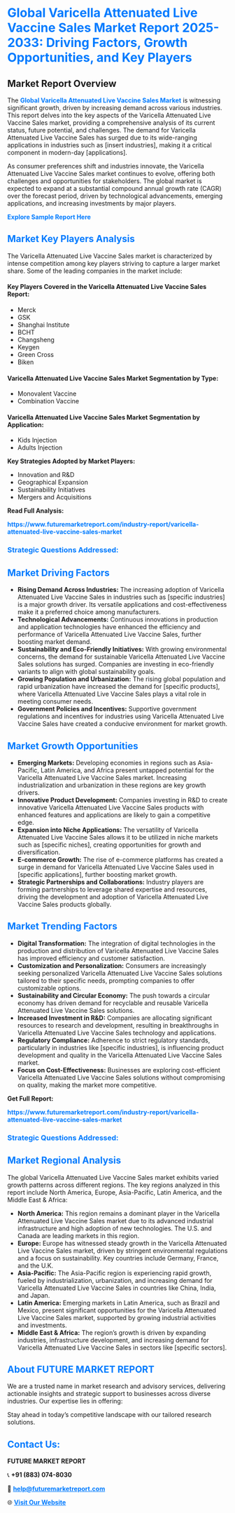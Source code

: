 <h1 style="color: #007BFF;">Global Varicella Attenuated Live Vaccine Sales Market Report 2025-2033: Driving Factors, Growth Opportunities, and Key Players</h1>

<section id="overview">
<h2>Market Report Overview</h2>
<p>The <a href="https://www.futuremarketreport.com/industry-report/varicella-attenuated-live-vaccine-sales-market" style="color: #007BFF; text-decoration: none;"><strong>Global Varicella Attenuated Live Vaccine Sales Market</strong></a> is witnessing significant growth, driven by increasing demand across various industries. This report delves into the key aspects of the Varicella Attenuated Live Vaccine Sales market, providing a comprehensive analysis of its current status, future potential, and challenges. The demand for Varicella Attenuated Live Vaccine Sales has surged due to its wide-ranging applications in industries such as [insert industries], making it a critical component in modern-day [applications].</p>
<p>As consumer preferences shift and industries innovate, the Varicella Attenuated Live Vaccine Sales market continues to evolve, offering both challenges and opportunities for stakeholders. The global market is expected to expand at a substantial compound annual growth rate (CAGR) over the forecast period, driven by technological advancements, emerging applications, and increasing investments by major players.</p>
</section>

<section id="overview">
<p><a href="https://www.futuremarketreport.com/request-sample/reportId=105274" style="color: #007BFF; text-decoration: none;"><strong>Explore Sample Report Here</strong></a></p>
</section>

<section id="key-players">
<h2 style="color: #007BFF;">Market Key Players Analysis</h2>
<p>The Varicella Attenuated Live Vaccine Sales market is characterized by intense competition among key players striving to capture a larger market share. Some of the leading companies in the market include:</p>
<h4>Key Players Covered in the Varicella Attenuated Live Vaccine Sales Report:</h4>
<ul><li>Merck</li><li>GSK</li><li>Shanghai Institute</li><li>BCHT</li><li>Changsheng</li><li>Keygen</li><li>Green Cross</li><li>Biken</li></ul>
<h4>Varicella Attenuated Live Vaccine Sales Market Segmentation by Type:</h4>
<ul><li>Monovalent Vaccine</li><li>Combination Vaccine</li></ul>

<h4>Varicella Attenuated Live Vaccine Sales Market Segmentation by Application:</h4>
<ul><li>Kids Injection</li><li>Adults Injection</li></ul>
<p><strong>Key Strategies Adopted by Market Players:</strong></p>
<ul>
<li>Innovation and R&D</li>
<li>Geographical Expansion</li>
<li>Sustainability Initiatives</li>
<li>Mergers and Acquisitions</li>
</ul>
</section>

<section>
<p><strong>Read Full Analysis: </strong></p><a href="https://www.futuremarketreport.com/industry-report/varicella-attenuated-live-vaccine-sales-market" style="color: #007BFF; text-decoration: none;"><strong>https://www.futuremarketreport.com/industry-report/varicella-attenuated-live-vaccine-sales-market</strong></a>
<h3 style="color: #007BFF;">Strategic Questions Addressed:</h3>
</section>

<section id="driving-factors">
<h2 style="color: #007BFF;">Market Driving Factors</h2>
<ul>
<li><strong>Rising Demand Across Industries:</strong> The increasing adoption of Varicella Attenuated Live Vaccine Sales in industries such as [specific industries] is a major growth driver. Its versatile applications and cost-effectiveness make it a preferred choice among manufacturers.</li>
<li><strong>Technological Advancements:</strong> Continuous innovations in production and application technologies have enhanced the efficiency and performance of Varicella Attenuated Live Vaccine Sales, further boosting market demand.</li>
<li><strong>Sustainability and Eco-Friendly Initiatives:</strong> With growing environmental concerns, the demand for sustainable Varicella Attenuated Live Vaccine Sales solutions has surged. Companies are investing in eco-friendly variants to align with global sustainability goals.</li>
<li><strong>Growing Population and Urbanization:</strong> The rising global population and rapid urbanization have increased the demand for [specific products], where Varicella Attenuated Live Vaccine Sales plays a vital role in meeting consumer needs.</li>
<li><strong>Government Policies and Incentives:</strong> Supportive government regulations and incentives for industries using Varicella Attenuated Live Vaccine Sales have created a conducive environment for market growth.</li>
</ul>
</section>

<section id="growth-opportunities">
<h2 style="color: #007BFF;">Market Growth Opportunities</h2>
<ul>
<li><strong>Emerging Markets:</strong> Developing economies in regions such as Asia-Pacific, Latin America, and Africa present untapped potential for the Varicella Attenuated Live Vaccine Sales market. Increasing industrialization and urbanization in these regions are key growth drivers.</li>
<li><strong>Innovative Product Development:</strong> Companies investing in R&D to create innovative Varicella Attenuated Live Vaccine Sales products with enhanced features and applications are likely to gain a competitive edge.</li>
<li><strong>Expansion into Niche Applications:</strong> The versatility of Varicella Attenuated Live Vaccine Sales allows it to be utilized in niche markets such as [specific niches], creating opportunities for growth and diversification.</li>
<li><strong>E-commerce Growth:</strong> The rise of e-commerce platforms has created a surge in demand for Varicella Attenuated Live Vaccine Sales used in [specific applications], further boosting market growth.</li>
<li><strong>Strategic Partnerships and Collaborations:</strong> Industry players are forming partnerships to leverage shared expertise and resources, driving the development and adoption of Varicella Attenuated Live Vaccine Sales products globally.</li>
</ul>
</section>

<section id="trending-factors">
<h2 style="color: #007BFF;">Market Trending Factors</h2>
<ul>
<li><strong>Digital Transformation:</strong> The integration of digital technologies in the production and distribution of Varicella Attenuated Live Vaccine Sales has improved efficiency and customer satisfaction.</li>
<li><strong>Customization and Personalization:</strong> Consumers are increasingly seeking personalized Varicella Attenuated Live Vaccine Sales solutions tailored to their specific needs, prompting companies to offer customizable options.</li>
<li><strong>Sustainability and Circular Economy:</strong> The push towards a circular economy has driven demand for recyclable and reusable Varicella Attenuated Live Vaccine Sales solutions.</li>
<li><strong>Increased Investment in R&D:</strong> Companies are allocating significant resources to research and development, resulting in breakthroughs in Varicella Attenuated Live Vaccine Sales technology and applications.</li>
<li><strong>Regulatory Compliance:</strong> Adherence to strict regulatory standards, particularly in industries like [specific industries], is influencing product development and quality in the Varicella Attenuated Live Vaccine Sales market.</li>
<li><strong>Focus on Cost-Effectiveness:</strong> Businesses are exploring cost-efficient Varicella Attenuated Live Vaccine Sales solutions without compromising on quality, making the market more competitive.</li>
</ul>
</section>

<section>
<p><strong>Get Full Report: </strong></p><a href="https://www.futuremarketreport.com/industry-report/varicella-attenuated-live-vaccine-sales-market" style="color: #007BFF; text-decoration: none;"><strong>https://www.futuremarketreport.com/industry-report/varicella-attenuated-live-vaccine-sales-market</strong></a>
<h3 style="color: #007BFF;">Strategic Questions Addressed:</h3>
</section>


<section id="regional-analysis">
<h2 style="color: #007BFF;">Market Regional Analysis</h2>
<p>The global Varicella Attenuated Live Vaccine Sales market exhibits varied growth patterns across different regions. The key regions analyzed in this report include North America, Europe, Asia-Pacific, Latin America, and the Middle East & Africa:</p>
<ul>
<li><strong>North America:</strong> This region remains a dominant player in the Varicella Attenuated Live Vaccine Sales market due to its advanced industrial infrastructure and high adoption of new technologies. The U.S. and Canada are leading markets in this region.</li>
<li><strong>Europe:</strong> Europe has witnessed steady growth in the Varicella Attenuated Live Vaccine Sales market, driven by stringent environmental regulations and a focus on sustainability. Key countries include Germany, France, and the U.K.</li>
<li><strong>Asia-Pacific:</strong> The Asia-Pacific region is experiencing rapid growth, fueled by industrialization, urbanization, and increasing demand for Varicella Attenuated Live Vaccine Sales in countries like China, India, and Japan.</li>
<li><strong>Latin America:</strong> Emerging markets in Latin America, such as Brazil and Mexico, present significant opportunities for the Varicella Attenuated Live Vaccine Sales market, supported by growing industrial activities and investments.</li>
<li><strong>Middle East & Africa:</strong> The region’s growth is driven by expanding industries, infrastructure development, and increasing demand for Varicella Attenuated Live Vaccine Sales in sectors like [specific sectors].</li>
</ul>
</section>

<footer>
<h2 style="color: #007BFF;">About FUTURE MARKET REPORT</h2>
<p>We are a trusted name in market research and advisory services, delivering actionable insights and strategic support to businesses across diverse industries. Our expertise lies in offering:</p>

<p>Stay ahead in today’s competitive landscape with our tailored research solutions.</p>

<h2 style="color: #007BFF;">Contact Us:</h2>
<p><strong>FUTURE MARKET REPORT</strong></p>
<p>📞 <strong>+91 (883) 074-8030</strong></p>
<p>📧 <strong><a href="mailto:help@futuremarketreport.com" style="color: #007BFF;">help@futuremarketreport.com</a></strong></p>
<p>🌐 <strong><a href="https://www.futuremarketreport.com/" style="color: #007BFF;">Visit Our Website</a></strong></p>
</footer>